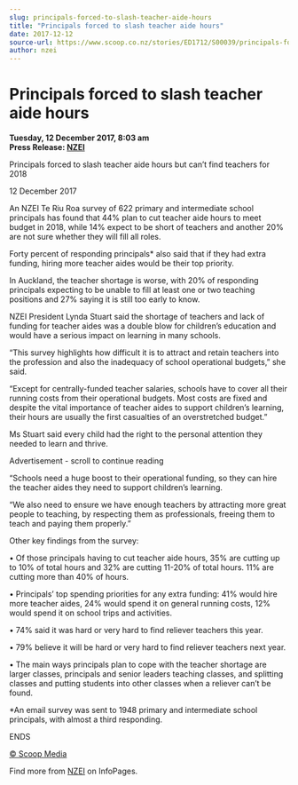 ```yaml
---
slug: principals-forced-to-slash-teacher-aide-hours
title: "Principals forced to slash teacher aide hours"
date: 2017-12-12
source-url: https://www.scoop.co.nz/stories/ED1712/S00039/principals-forced-to-slash-teacher-aide-hours.htm
author: nzei
---
```

Principals forced to slash teacher aide hours
=============================================

**Tuesday, 12 December 2017, 8:03 am**  
**Press Release: [NZEI](https://info.scoop.co.nz/NZEI)**

Principals forced to slash teacher aide hours but can’t find teachers for 2018

12 December 2017

An NZEI Te Riu Roa survey of 622 primary and intermediate school principals has found that 44% plan to cut teacher aide hours to meet budget in 2018, while 14% expect to be short of teachers and another 20% are not sure whether they will fill all roles.

Forty percent of responding principals\* also said that if they had extra funding, hiring more teacher aides would be their top priority.

In Auckland, the teacher shortage is worse, with 20% of responding principals expecting to be unable to fill at least one or two teaching positions and 27% saying it is still too early to know.

NZEI President Lynda Stuart said the shortage of teachers and lack of funding for teacher aides was a double blow for children’s education and would have a serious impact on learning in many schools.

“This survey highlights how difficult it is to attract and retain teachers into the profession and also the inadequacy of school operational budgets,” she said.

“Except for centrally-funded teacher salaries, schools have to cover all their running costs from their operational budgets. Most costs are fixed and despite the vital importance of teacher aides to support children’s learning, their hours are usually the first casualties of an overstretched budget.”

Ms Stuart said every child had the right to the personal attention they needed to learn and thrive.

Advertisement - scroll to continue reading





“Schools need a huge boost to their operational funding, so they can hire the teacher aides they need to support children’s learning.

“We also need to ensure we have enough teachers by attracting more great people to teaching, by respecting them as professionals, freeing them to teach and paying them properly.”

Other key findings from the survey:

• Of those principals having to cut teacher aide hours, 35% are cutting up to 10% of total hours and 32% are cutting 11-20% of total hours. 11% are cutting more than 40% of hours.

• Principals’ top spending priorities for any extra funding: 41% would hire more teacher aides, 24% would spend it on general running costs, 12% would spend it on school trips and activities.

• 74% said it was hard or very hard to find reliever teachers this year.

• 79% believe it will be hard or very hard to find reliever teachers next year.

• The main ways principals plan to cope with the teacher shortage are larger classes, principals and senior leaders teaching classes, and splitting classes and putting students into other classes when a reliever can’t be found.

  
\*An email survey was sent to 1948 primary and intermediate school principals, with almost a third responding.

ENDS

  

[© Scoop Media](http://www.scoop.co.nz/about/terms.html)

Find more from [NZEI](https://info.scoop.co.nz/NZEI) on InfoPages.
